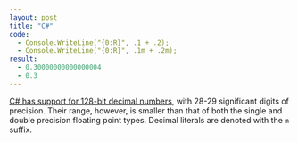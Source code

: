 ```yaml
---
layout: post
title: "C#"
code: 
  - Console.WriteLine("{0:R}", .1 + .2);
  - Console.WriteLine("{0:R}", .1m + .2m);
result:
  - 0.30000000000000004
  - 0.3
---
```

[C# has support for 128-bit decimal numbers](https://msdn.microsoft.com/en-us/library/364x0z75.aspx), with 28-29 significant digits of precision. Their range, however, is smaller than that of both the single and double precision floating point types. Decimal literals are denoted with the `m` suffix.
